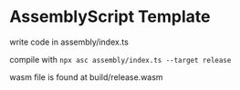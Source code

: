 # AssemblyScript Template

write code in assembly/index.ts  

compile with `npx asc assembly/index.ts --target release`  

wasm file is found at build/release.wasm
